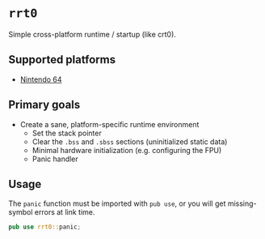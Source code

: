 # `rrt0`

Simple cross-platform runtime / startup (like crt0).

## Supported platforms

* [Nintendo 64](./src/platforms/n64/)

## Primary goals

* Create a sane, platform-specific runtime environment
  * Set the stack pointer
  * Clear the `.bss` and `.sbss` sections (uninitialized static data)
  * Minimal hardware initialization (e.g. configuring the FPU)
  * Panic handler

## Usage

The `panic` function must be imported with `pub use`, or you will get missing-symbol errors at link time.

```rust
pub use rrt0::panic;
```
